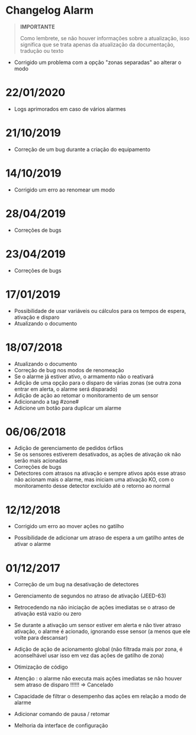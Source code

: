 # Changelog Alarm

>**IMPORTANTE**
>
>Como lembrete, se não houver informações sobre a atualização, isso significa que se trata apenas da atualização da documentação, tradução ou texto

- Corrigido um problema com a opção "zonas separadas" ao alterar o modo

# 22/01/2020

- Logs aprimorados em caso de vários alarmes

# 21/10/2019

- Correção de um bug durante a criação do equipamento

# 14/10/2019

- Corrigido um erro ao renomear um modo

# 28/04/2019

- Correções de bugs

# 23/04/2019

- Correções de bugs

# 17/01/2019

- Possibilidade de usar variáveis ou cálculos para os tempos de espera, ativação e disparo
- Atualizando o documento

# 18/07/2018

- Atualizando o documento
- Correção de bug nos modos de renomeação
- Se o alarme já estiver ativo, o armamento não o reativará
- Adição de uma opção para o disparo de várias zonas (se outra zona entrar em alerta, o alarme será disparado)
- Adição de ação ao retomar o monitoramento de um sensor
- Adicionando a tag #zone#
- Adicione um botão para duplicar um alarme

# 06/06/2018

- Adição de gerenciamento de pedidos órfãos
- Se os sensores estiverem desativados, as ações de ativação ok não serão mais acionadas
- Correções de bugs
- Detectores com atrasos na ativação e sempre ativos após esse atraso não acionam mais o alarme, mas iniciam uma ativação KO, com o monitoramento desse detector excluído até o retorno ao normal

# 12/12/2018

- Corrigido um erro ao mover ações no gatilho

- Possibilidade de adicionar um atraso de espera a um gatilho antes de ativar o alarme

# 01/12/2017

-   Correção de um bug na desativação de detectores

-   Gerenciamento de segundos no atraso de ativação (JEED-63)

-   Retrocedendo na não iniciação de ações imediatas se
    o atraso de ativação está vazio ou zero

-   Se durante a ativação um sensor estiver em alerta e não tiver atraso
    ativação, o alarme é acionado, ignorando esse sensor
    (a menos que ele volte para descansar)

-   Adição de ação de acionamento global (não filtrada mais por zona,
    é aconselhável usar isso em vez das ações de
    gatilho de zona)

-   Otimização de código

-   Atenção : o alarme não executa mais ações imediatas se não houver
    sem atraso de disparo !!!!!! ⇒ Cancelado

-   Capacidade de filtrar o desempenho das ações em relação a
    modo de alarme

-   Adicionar comando de pausa / retomar

-   Melhoria da interface de configuração
